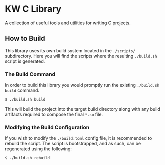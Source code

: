 # KW C Library #
A collection of useful tools and utilities for writing
C projects.

## How to Build ##
This library uses its own build system located in the
`./scripts/` subdirectory. Here you will find the
scripts where the resulting `./build.sh` script is
generated.

### The Build Command ####
In order to build this library you would promptly run the
existing `./build.sh build` command.

```sh
$ ./build.sh build
```

This will build the project into the target build directory
along with any build artifacts required to compose the final
`*.so` file.

### Modifying the Build Configuration ###
If you wish to modify the `./build.toml` config file, it is
recommended to rebuild the script. The script is
bootstrapped, and as such, can be regenerated using the
following:

```sh
$ ./build.sh rebuild
```

